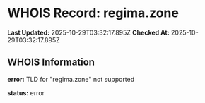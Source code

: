 # WHOIS Record: regima.zone

**Last Updated:** 2025-10-29T03:32:17.895Z
**Checked At:** 2025-10-29T03:32:17.895Z

## WHOIS Information

**error:** TLD for "regima.zone" not supported

**status:** error

